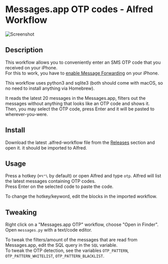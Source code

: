 # Messages.app OTP codes - Alfred Workflow

![Screenshot](https://github.com/hatarist/alfred-messages-otp/assets/2741725/f08df848-6c12-4c7b-93bf-c79e4cdfd604)


## Description

This workflow allows you to conveniently enter an SMS OTP code that you received on your iPhone.  
For this to work, you have to [enable Message Forwarding](https://support.apple.com/guide/messages/get-sms-texts-from-iphone-on-your-mac-icht8a28bb9a/mac) on your iPhone.

This workflow uses python3 and sqlite3 (both should come with macOS, so no need to install anything via Homebrew).

It reads the latest 20 messages in the Messages.app, filters out the messages without anything that looks like an OTP code and shows it.  
Then, you may select the OTP code, press Enter and it will be pasted to wherever-you-were.


## Install

Download the latest .alfred-workflow file from the [Releases](https://github.com/hatarist/alfred-messages-otp/releases/latest) section and open it. it should be imported to Alfred.


## Usage

Press a hotkey (`⌘⌥⌃\` by default) or open Alfred and type `otp`. Alfred will list the latest messages containing OTP codes.  
Press Enter on the selected code to paste the code.

To change the hotkey/keyword, edit the blocks in the imported workflow.


## Tweaking

Right click on a "Messages.app OTP" workflow, choose "Open in Finder".  
Open `messages.py` with a text/code editor.

To tweak the filters/amount of the messages that are read from Messages.app, edit the SQL query in the `SQL` variable.  
To tweak the OTP detection, see the variables `OTP_PATTERN`, `OTP_PATTERN_WHITELIST`, `OTP_PATTERN_BLACKLIST`.  

